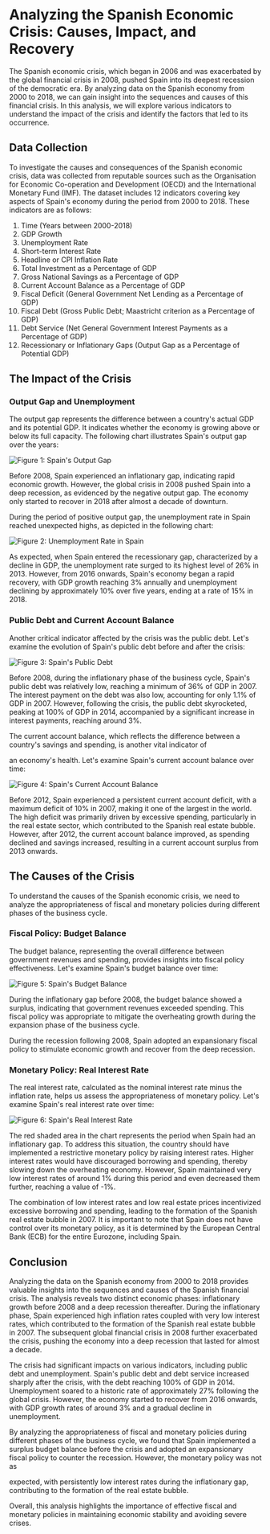 # Analyzing the Spanish Economic Crisis: Causes, Impact, and Recovery

The Spanish economic crisis, which began in 2006 and was exacerbated by the global financial crisis in 2008, pushed Spain into its deepest recession of the democratic era. By analyzing data on the Spanish economy from 2000 to 2018, we can gain insight into the sequences and causes of this financial crisis. In this analysis, we will explore various indicators to understand the impact of the crisis and identify the factors that led to its occurrence.

## Data Collection

To investigate the causes and consequences of the Spanish economic crisis, data was collected from reputable sources such as the Organisation for Economic Co-operation and Development (OECD) and the International Monetary Fund (IMF). The dataset includes 12 indicators covering key aspects of Spain's economy during the period from 2000 to 2018. These indicators are as follows:

1. Time (Years between 2000-2018)
2. GDP Growth
3. Unemployment Rate
4. Short-term Interest Rate
5. Headline or CPI Inflation Rate
6. Total Investment as a Percentage of GDP
7. Gross National Savings as a Percentage of GDP
8. Current Account Balance as a Percentage of GDP
9. Fiscal Deficit (General Government Net Lending as a Percentage of GDP)
10. Fiscal Debt (Gross Public Debt; Maastricht criterion as a Percentage of GDP)
11. Debt Service (Net General Government Interest Payments as a Percentage of GDP)
12. Recessionary or Inflationary Gaps (Output Gap as a Percentage of Potential GDP)

## The Impact of the Crisis

### Output Gap and Unemployment

The output gap represents the difference between a country's actual GDP and its potential GDP. It indicates whether the economy is growing above or below its full capacity. The following chart illustrates Spain's output gap over the years:

![Figure 1: Spain's Output Gap](figures/figure1-1.png)

Before 2008, Spain experienced an inflationary gap, indicating rapid economic growth. However, the global crisis in 2008 pushed Spain into a deep recession, as evidenced by the negative output gap. The economy only started to recover in 2018 after almost a decade of downturn.

During the period of positive output gap, the unemployment rate in Spain reached unexpected highs, as depicted in the following chart:

![Figure 2: Unemployment Rate in Spain](figures/figure2-1.png)

As expected, when Spain entered the recessionary gap, characterized by a decline in GDP, the unemployment rate surged to its highest level of 26% in 2013. However, from 2016 onwards, Spain's economy began a rapid recovery, with GDP growth reaching 3% annually and unemployment declining by approximately 10% over five years, ending at a rate of 15% in 2018.

### Public Debt and Current Account Balance

Another critical indicator affected by the crisis was the public debt. Let's examine the evolution of Spain's public debt before and after the crisis:

![Figure 3: Spain's Public Debt](figures/figure3-1.png)

Before 2008, during the inflationary phase of the business cycle, Spain's public debt was relatively low, reaching a minimum of 36% of GDP in 2007. The interest payment on the debt was also low, accounting for only 1.1% of GDP in 2007. However, following the crisis, the public debt skyrocketed, peaking at 100% of GDP in 2014, accompanied by a significant increase in interest payments, reaching around 3%.

The current account balance, which reflects the difference between a country's savings and spending, is another vital indicator of

 an economy's health. Let's examine Spain's current account balance over time:

![Figure 4: Spain's Current Account Balance](figures/figure4-1.png)

Before 2012, Spain experienced a persistent current account deficit, with a maximum deficit of 10% in 2007, making it one of the largest in the world. The high deficit was primarily driven by excessive spending, particularly in the real estate sector, which contributed to the Spanish real estate bubble. However, after 2012, the current account balance improved, as spending declined and savings increased, resulting in a current account surplus from 2013 onwards.

## The Causes of the Crisis

To understand the causes of the Spanish economic crisis, we need to analyze the appropriateness of fiscal and monetary policies during different phases of the business cycle.

### Fiscal Policy: Budget Balance

The budget balance, representing the overall difference between government revenues and spending, provides insights into fiscal policy effectiveness. Let's examine Spain's budget balance over time:

![Figure 5: Spain's Budget Balance](figures/figure5-1.png)

During the inflationary gap before 2008, the budget balance showed a surplus, indicating that government revenues exceeded spending. This fiscal policy was appropriate to mitigate the overheating growth during the expansion phase of the business cycle.

During the recession following 2008, Spain adopted an expansionary fiscal policy to stimulate economic growth and recover from the deep recession.

### Monetary Policy: Real Interest Rate

The real interest rate, calculated as the nominal interest rate minus the inflation rate, helps us assess the appropriateness of monetary policy. Let's examine Spain's real interest rate over time:

![Figure 6: Spain's Real Interest Rate](figures/figure6-1.png)

The red shaded area in the chart represents the period when Spain had an inflationary gap. To address this situation, the country should have implemented a restrictive monetary policy by raising interest rates. Higher interest rates would have discouraged borrowing and spending, thereby slowing down the overheating economy. However, Spain maintained very low interest rates of around 1% during this period and even decreased them further, reaching a value of -1%.

The combination of low interest rates and low real estate prices incentivized excessive borrowing and spending, leading to the formation of the Spanish real estate bubble in 2007. It is important to note that Spain does not have control over its monetary policy, as it is determined by the European Central Bank (ECB) for the entire Eurozone, including Spain.

## Conclusion

Analyzing the data on the Spanish economy from 2000 to 2018 provides valuable insights into the sequences and causes of the Spanish financial crisis. The analysis reveals two distinct economic phases: inflationary growth before 2008 and a deep recession thereafter. During the inflationary phase, Spain experienced high inflation rates coupled with very low interest rates, which contributed to the formation of the Spanish real estate bubble in 2007. The subsequent global financial crisis in 2008 further exacerbated the crisis, pushing the economy into a deep recession that lasted for almost a decade.

The crisis had significant impacts on various indicators, including public debt and unemployment. Spain's public debt and debt service increased sharply after the crisis, with the debt reaching 100% of GDP in 2014. Unemployment soared to a historic rate of approximately 27% following the global crisis. However, the economy started to recover from 2016 onwards, with GDP growth rates of around 3% and a gradual decline in unemployment.

By analyzing the appropriateness of fiscal and monetary policies during different phases of the business cycle, we found that Spain implemented a surplus budget balance before the crisis and adopted an expansionary fiscal policy to counter the recession. However, the monetary policy was not as

 expected, with persistently low interest rates during the inflationary gap, contributing to the formation of the real estate bubble.

Overall, this analysis highlights the importance of effective fiscal and monetary policies in maintaining economic stability and avoiding severe crises.
